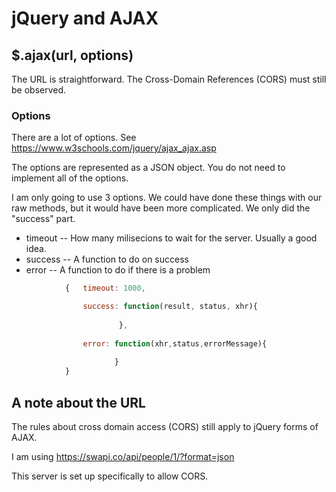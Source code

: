 # jQuery and AJAX

## $.ajax(url, options)

The URL is straightforward.  The Cross-Domain References (CORS) must still be observed.

### Options
There are a lot of options.  See https://www.w3schools.com/jquery/ajax_ajax.asp

The options are represented as a JSON object.  You do not need to implement all of the options.

I am only going to use 3 options.  We could have done these things with our raw methods, but it would have been more complicated.  We only did the "success" part.

* timeout -- How many milisecions to wait for the server.  Usually a good idea.
* success  -- A function to do on success
* error -- A function to do if there is a problem

```javascript
			{	timeout: 1000,

				success: function(result, status, xhr){
					
				        },
				
				error: function(xhr,status,errorMessage){
					
				       }
			}
```
## A note about the URL

The rules about cross domain access (CORS) still apply to jQuery forms of AJAX.  

I am using https://swapi.co/api/people/1/?format=json

This server is set up specifically to allow CORS.  